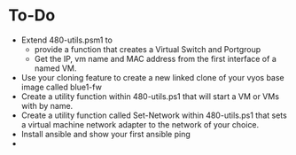 # To-Do

* Extend 480-utils.psm1 to 
  * provide a function that creates a Virtual Switch and Portgroup
  * Get the IP, vm name and MAC address from the first interface of a named VM.
* Use your cloning feature to create a new linked clone of your vyos base image called blue1-fw
* Create a utility function within 480-utils.ps1 that will start a VM or VMs with by name.
* Create a utility function called Set-Network within 480-utils.ps1 that sets a virtual machine network adapter to the network of your choice.
* Install ansible and show your first ansible ping
* 
